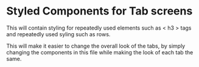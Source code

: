 # Styled Components for Tab screens

This will contain styling for repeatedly used elements such as < h3 > tags and repeatedly used syling such as rows.

This will make it easier to change the overall look of the tabs, by simply changing the components in this file while
making the look of each tab the same.
